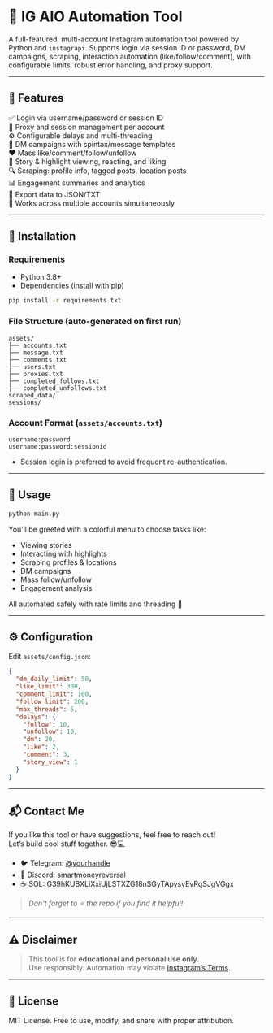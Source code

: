 # 🌟 IG AIO Automation Tool

A full-featured, multi-account Instagram automation tool powered by Python and `instagrapi`. Supports login via session ID or password, DM campaigns, scraping, interaction automation (like/follow/comment), with configurable limits, robust error handling, and proxy support.

---

## 🚀 Features

✅ Login via username/password or session ID  
🔀 Proxy and session management per account  
⚙️ Configurable delays and multi-threading  
📩 DM campaigns with spintax/message templates  
❤️ Mass like/comment/follow/unfollow  
📖 Story & highlight viewing, reacting, and liking  
🔍 Scraping: profile info, tagged posts, location posts  
📊 Engagement summaries and analytics  
📁 Export data to JSON/TXT  
📌 Works across multiple accounts simultaneously

---

## 🔧 Installation

### Requirements

- Python 3.8+
- Dependencies (install with pip)

```bash
pip install -r requirements.txt
```

### File Structure (auto-generated on first run)

```
assets/
├── accounts.txt
├── message.txt
├── comments.txt
├── users.txt
├── proxies.txt
├── completed_follows.txt
├── completed_unfollows.txt
scraped_data/
sessions/
```

### Account Format (`assets/accounts.txt`)

```
username:password
username:password:sessionid
```

- Session login is preferred to avoid frequent re-authentication.

---

## 🧪 Usage

```bash
python main.py
```

You’ll be greeted with a colorful menu to choose tasks like:
- Viewing stories
- Interacting with highlights
- Scraping profiles & locations
- DM campaigns
- Mass follow/unfollow
- Engagement analysis

All automated safely with rate limits and threading 💨

---

## ⚙️ Configuration

Edit `assets/config.json`:

```json
{
  "dm_daily_limit": 50,
  "like_limit": 300,
  "comment_limit": 100,
  "follow_limit": 200,
  "max_threads": 5,
  "delays": {
    "follow": 10,
    "unfollow": 10,
    "dm": 20,
    "like": 2,
    "comment": 3,
    "story_view": 1
  }
}
```

---

## 📬 Contact Me

If you like this tool or have suggestions, feel free to reach out!  
Let’s build cool stuff together. 😎💻

- 🐦 Telegram: [@yourhandle](https://t.me/smartmoneyreversal)
- 💬 Discord: smartmoneyreversal
- ☕ SOL: G39hKUBXLiXxiUjLSTXZG18nSGyTApysvEvRqSJgVGgx

> *Don't forget to ⭐ the repo if you find it helpful!*

---

## ⚠️ Disclaimer

> This tool is for **educational and personal use only**.  
> Use responsibly. Automation may violate [Instagram’s Terms](https://help.instagram.com/581066165581870).

---

## 📄 License

MIT License. Free to use, modify, and share with proper attribution.
